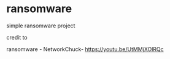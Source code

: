 # ransomware
simple ransomware project

credit to 

ransomware - NetworkChuck- https://youtu.be/UtMMjXOlRQc
